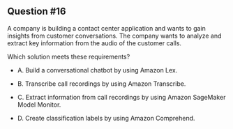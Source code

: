 ## Question #16

 A company is building a contact center application and wants to gain insights from customer conversations. The company wants to analyze and extract key information from the audio of the customer calls.

Which solution meets these requirements?

- A. Build a conversational chatbot by using Amazon Lex.

- B. Transcribe call recordings by using Amazon Transcribe.

- C. Extract information from call recordings by using Amazon SageMaker Model Monitor.

- D. Create classification labels by using Amazon Comprehend.